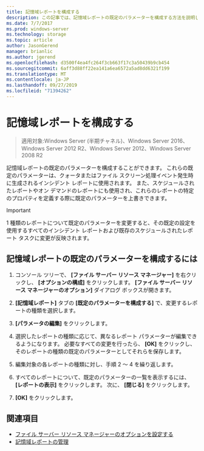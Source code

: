 ```yaml
---
title: 記憶域レポートを構成する
description: この記事では、記憶域レポートの既定のパラメーターを構成する方法を説明します。
ms.date: 7/7/2017
ms.prod: windows-server
ms.technology: storage
ms.topic: article
author: JasonGerend
manager: brianlic
ms.author: jgerend
ms.openlocfilehash: d3500f4ea4fc264f3cb663f17c3a50439b9cb454
ms.sourcegitcommit: 6aff3d88ff22ea141a6ea6572a5ad8dd6321f199
ms.translationtype: MT
ms.contentlocale: ja-JP
ms.lasthandoff: 09/27/2019
ms.locfileid: "71394262"
---
```

# <a name="configure-storage-reports"></a>記憶域レポートを構成する

> 適用対象:Windows Server (半期チャネル)、Windows Server 2016、Windows Server 2012 R2、Windows Server 2012、Windows Server 2008 R2

記憶域レポートの既定のパラメーターを構成することができます。 これらの既定のパラメーターは、クォータまたはファイル スクリーン処理イベント発生時に生成されるインシデント レポートに使用されます。 また、スケジュールされたレポートやオン デマンドのレポートにも使用され、これらのレポートの特定のプロパティを定義する際に既定のパラメーターを上書きできます。

> [!Important]
> 1 種類のレポートについて既定のパラメーターを変更すると、その既定の設定を使用するすべてのインシデント レポートおよび既存のスケジュールされたレポート タスクに変更が反映されます。

## <a name="to-configure-the-default-parameters-for-storage-reports"></a>記憶域レポートの既定のパラメーターを構成するには

1. コンソール ツリーで、 **[ファイル サーバー リソース マネージャー]** を右クリックし、 **[オプションの構成]** をクリックします。 **[ファイル サーバー リソース マネージャーのオプション]** ダイアログ ボックスが開きます。

2. **[記憶域レポート]** タブの **[既定のパラメーターを構成する]** で、変更するレポートの種類を選択します。

3. **[パラメータの編集]** をクリックします。

4. 選択したレポートの種類に応じて、異なるレポート パラメーターが編集できるようになります。 必要なすべての変更を行ったら、 **[OK]** をクリックし、そのレポートの種類の既定のパラメーターとしてそれらを保存します。

5.  編集対象の各レポートの種類に対し、手順 2 ～ 4 を繰り返します。

6. すべてのレポートについて、既定のパラメーターの一覧を表示するには、 **[レポートの表示]** をクリックします。 次に、 **[閉じる]** をクリックします。

7.  **[OK]** をクリックします。

## <a name="see-also"></a>関連項目

-   [ファイル サーバー リソース マネージャーのオプションを設定する](setting-file-server-resource-manager-options.md)
-   [記憶域レポートの管理](storage-reports-management.md)